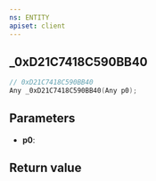 ```yaml
---
ns: ENTITY
apiset: client
---
```

## _0xD21C7418C590BB40

```c
// 0xD21C7418C590BB40
Any _0xD21C7418C590BB40(Any p0);
```


## Parameters
* **p0**:

## Return value